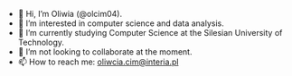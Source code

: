 - 👋 Hi, I’m Oliwia (@olcim04).
- 👀 I’m interested in computer science and data analysis.
- 🌱 I’m currently studying Computer Science at the Silesian University of Technology.
- 💞️ I’m not looking to collaborate at the moment.
- 📫 How to reach me: oliwcia.cim@interia.pl
